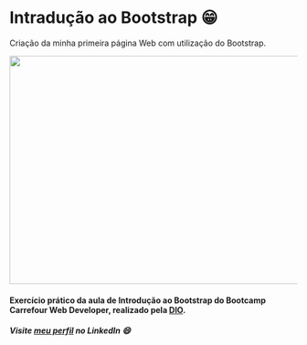 # Intradução ao Bootstrap ​:grin:
Criação da minha primeira página Web com utilização do Bootstrap.

<img src="Introducao-ao-Bootstrap/img/web.jpg" width="800" height="400">

#### Exercício prático da aula de **Introdução ao Bootstrap** do Bootcamp Carrefour Web Developer, realizado pela [DIO](https://www.dio.me/).

##### Visite [meu perfil](https://www.linkedin.com/in/luisafolharini/) no LinkedIn ​:smile:
